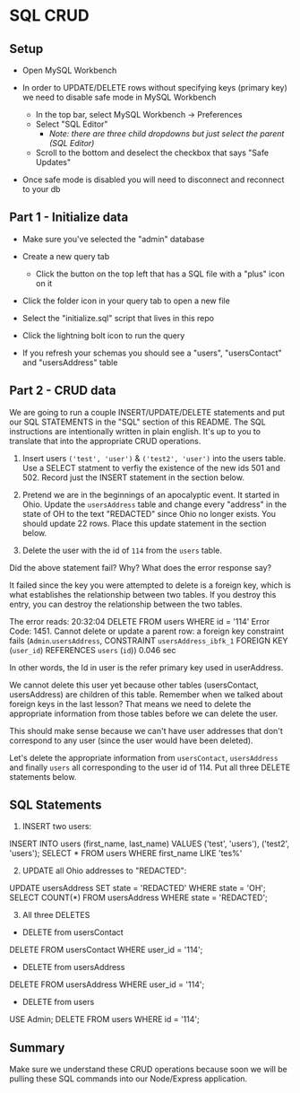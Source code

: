 # SQL CRUD

## Setup

* Open MySQL Workbench

* In order to UPDATE/DELETE rows without specifying keys (primary key) we need to disable safe mode in MySQL Workbench

  * In the top bar, select MySQL Workbench -> Preferences
  * Select "SQL Editor"
    * _Note: there are three child dropdowns but just select the parent (SQL Editor)_
  * Scroll to the bottom and deselect the checkbox that says "Safe Updates"

* Once safe mode is disabled you will need to disconnect and reconnect to your db

## Part 1 - Initialize data

* Make sure you've selected the "admin" database

* Create a new query tab
  * Click the button on the top left that has a SQL file with a "plus" icon on it

* Click the folder icon in your query tab to open a new file

* Select the "initialize.sql" script that lives in this repo

* Click the lightning bolt icon to run the query

* If you refresh your schemas you should see a "users", "usersContact" and "usersAddress" table

## Part 2 - CRUD data

We are going to run a couple INSERT/UPDATE/DELETE statements and put our SQL STATEMENTS in the "SQL" section of this README. The SQL instructions are intentionally written in plain english. It's up to you to translate that into the appropriate CRUD operations.

1. Insert users `('test', 'user')` & `('test2', 'user')` into the users table. Use a SELECT statment to verfiy the existence of the new ids 501 and 502. Record just the INSERT statement in the section below. 

2. Pretend we are in the beginnings of an apocalyptic event. It started in Ohio. Update the `usersAddress` table and change every "address" in the state of OH to the text "REDACTED" since Ohio no longer exists. You should update 22 rows. Place this update statement in the section below. 

3. Delete the user with the id of `114` from the `users` table.

Did the above statement fail? Why? What does the error response say?

It failed since the key you were attempted to delete is a foreign key, which is what establishes the relationship between two tables. If you destroy this entry, you can destroy the relationship between the two tables. 

The error reads: 20:32:04	DELETE FROM users WHERE id = '114'	Error Code: 1451. Cannot delete or update a parent row: a foreign key constraint fails (`Admin`.`usersAddress`, CONSTRAINT `usersAddress_ibfk_1` FOREIGN KEY (`user_id`) REFERENCES `users` (`id`))	0.046 sec

In other words, the Id in user is the refer primary key used in userAddress.


We cannot delete this user yet because other tables (usersContact, usersAddress) are children of this table. Remember when we talked about foreign keys in the last lesson? That means we need to delete the appropriate information from those tables before we can delete the user. 

This should make sense because we can't have user addresses that don't correspond to any user (since the user would have been deleted).

Let's delete the appropriate information from `usersContact`, `usersAddress` and finally `users` all corresponding to the user id of 114. Put all three DELETE statements below.


## SQL Statements

1. INSERT two users:

INSERT INTO users (first_name, last_name) VALUES ('test', 'users'), ('test2', 'users');
SELECT * FROM users WHERE first_name LIKE 'tes%'

2. UPDATE all Ohio addresses to "REDACTED":

UPDATE usersAddress SET state = 'REDACTED' WHERE state = 'OH';
SELECT COUNT(*) FROM usersAddress WHERE state = 'REDACTED';

3. All three DELETES

* DELETE from usersContact

DELETE FROM usersContact WHERE user_id = '114'; 

* DELETE from usersAddress

DELETE FROM usersAddress WHERE user_id = '114'; 

* DELETE from users

USE Admin;
DELETE FROM users WHERE id = '114'; 

## Summary

Make sure we understand these CRUD operations because soon we will be pulling these SQL commands into our Node/Express application.